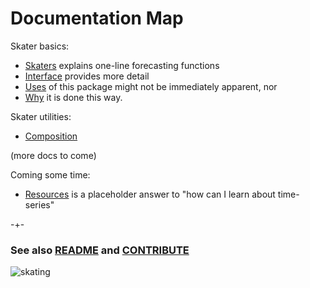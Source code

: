 

# Documentation Map


Skater basics:
- [Skaters](https://microprediction.github.io/timemachines/skaters.html) explains one-line forecasting functions
- [Interface](https://microprediction.github.io/timemachines/interface.html) provides more detail
- [Uses](https://microprediction.github.io/timemachines/interface.html) of this package might not be immediately apparent, nor
- [Why](https://microprediction.github.io/timemachines/interface.html) it is done this way.

Skater utilities:
- [Composition](https://microprediction.github.io/timemachines/composition.html)

(more docs to come)

Coming some time:
- [Resources](https://microprediction.github.io/timemachines/resources.html) is a placeholder answer to "how can I learn about time-series"


-+- 

### See also [README](https://github.com/microprediction/timemachines/blob/main/README.md) and [CONTRIBUTE](https://github.com/microprediction/timemachines/blob/main/CONTRIBUTE.md) 


![skating](https://i.imgur.com/elu5muO.png)
